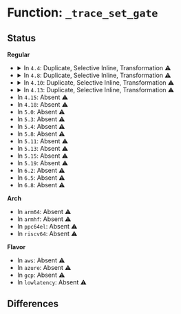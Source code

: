 # Function: <code>_trace_set_gate</code>

## Status
<b>Regular</b>
<ul>
<li>
<details>
<summary>In <code>4.4</code>: Duplicate, Selective Inline, Transformation ⚠️</summary>

**Collision:** Static Duplication

**Inline:** Selective

**Transformation:** True

**Instances:**

```
In arch/x86/kernel/head64.c (ffffffff81f59401)
Location: arch/x86/include/asm/desc.h:324
Inline: True
Inline callers:
  - arch/x86/kernel/head64.c:x86_64_start_kernel
```
```
In arch/x86/kernel/traps.c (ffffffff8107cacf)
Location: arch/x86/include/asm/desc.h:324
Inline: True
Direct callers:
  - arch/x86/kernel/traps.c:early_trap_pf_init
  - arch/x86/kernel/traps.c:trap_init
  - arch/x86/kernel/traps.c:trap_init
  - arch/x86/kernel/traps.c:trap_init
  - arch/x86/kernel/traps.c:trap_init
  - arch/x86/kernel/traps.c:trap_init
  - arch/x86/kernel/traps.c:trap_init
  - arch/x86/kernel/traps.c:trap_init
  - arch/x86/kernel/traps.c:trap_init
  - arch/x86/kernel/traps.c:trap_init
  - arch/x86/kernel/traps.c:trap_init
  - arch/x86/kernel/traps.c:trap_init
  - arch/x86/kernel/traps.c:trap_init
  - arch/x86/kernel/traps.c:trap_init
```
```
In arch/x86/kernel/irqinit.c (ffffffff8107cc09)
Location: arch/x86/include/asm/desc.h:324
Inline: True
Direct callers:
  - arch/x86/kernel/irqinit.c:native_init_IRQ
  - arch/x86/kernel/irqinit.c:native_init_IRQ
  - arch/x86/kernel/irqinit.c:native_init_IRQ
  - arch/x86/kernel/irqinit.c:native_init_IRQ
  - arch/x86/kernel/irqinit.c:native_init_IRQ
  - arch/x86/kernel/irqinit.c:native_init_IRQ
  - arch/x86/kernel/irqinit.c:native_init_IRQ
  - arch/x86/kernel/irqinit.c:native_init_IRQ
  - arch/x86/kernel/irqinit.c:native_init_IRQ
  - arch/x86/kernel/irqinit.c:native_init_IRQ
  - arch/x86/kernel/irqinit.c:native_init_IRQ
  - arch/x86/kernel/irqinit.c:native_init_IRQ
  - arch/x86/kernel/irqinit.c:native_init_IRQ
  - arch/x86/kernel/irqinit.c:native_init_IRQ
  - arch/x86/kernel/irqinit.c:native_init_IRQ
  - arch/x86/kernel/irqinit.c:native_init_IRQ
  - arch/x86/kernel/irqinit.c:native_init_IRQ
```
```
In arch/x86/kernel/cpu/mshyperv.c (ffffffff8104f40b)
Location: arch/x86/include/asm/desc.h:324
Inline: True
```
```
In arch/x86/kernel/kvm.c (ffffffff81f744db)
Location: arch/x86/include/asm/desc.h:324
Inline: True
Inline callers:
  - arch/x86/kernel/kvm.c:kvm_apf_trap_init
```
```
In drivers/xen/events/events_base.c (ffffffff814c9e1f)
Location: arch/x86/include/asm/desc.h:324
Inline: True
```
**Symbols:**

```
ffffffff8107cacf-ffffffff8107cb3c: _trace_set_gate.isra.5.constprop.21 (STB_LOCAL)
ffffffff8107cc09-ffffffff8107cc76: _trace_set_gate.isra.1.constprop.4 (STB_LOCAL)
```
</details>
</li>
<li>
<details>
<summary>In <code>4.8</code>: Duplicate, Selective Inline, Transformation ⚠️</summary>

**Collision:** Static Duplication

**Inline:** Selective

**Transformation:** True

**Instances:**

```
In arch/x86/kernel/head64.c (ffffffff81f81397)
Location: arch/x86/include/asm/desc.h:324
Inline: True
Inline callers:
  - arch/x86/kernel/head64.c:x86_64_start_kernel
```
```
In arch/x86/kernel/traps.c (ffffffff8107e53c)
Location: arch/x86/include/asm/desc.h:324
Inline: True
Direct callers:
  - arch/x86/kernel/traps.c:trap_init
  - arch/x86/kernel/traps.c:trap_init
  - arch/x86/kernel/traps.c:trap_init
  - arch/x86/kernel/traps.c:trap_init
  - arch/x86/kernel/traps.c:trap_init
  - arch/x86/kernel/traps.c:trap_init
  - arch/x86/kernel/traps.c:trap_init
  - arch/x86/kernel/traps.c:trap_init
  - arch/x86/kernel/traps.c:trap_init
  - arch/x86/kernel/traps.c:trap_init
  - arch/x86/kernel/traps.c:trap_init
  - arch/x86/kernel/traps.c:trap_init
  - arch/x86/kernel/traps.c:trap_init
  - arch/x86/kernel/traps.c:early_trap_pf_init
```
```
In arch/x86/kernel/irqinit.c (ffffffff8107e672)
Location: arch/x86/include/asm/desc.h:324
Inline: True
Direct callers:
  - arch/x86/kernel/irqinit.c:native_init_IRQ
  - arch/x86/kernel/irqinit.c:native_init_IRQ
  - arch/x86/kernel/irqinit.c:native_init_IRQ
  - arch/x86/kernel/irqinit.c:native_init_IRQ
  - arch/x86/kernel/irqinit.c:native_init_IRQ
  - arch/x86/kernel/irqinit.c:native_init_IRQ
  - arch/x86/kernel/irqinit.c:native_init_IRQ
  - arch/x86/kernel/irqinit.c:native_init_IRQ
  - arch/x86/kernel/irqinit.c:native_init_IRQ
  - arch/x86/kernel/irqinit.c:native_init_IRQ
  - arch/x86/kernel/irqinit.c:native_init_IRQ
  - arch/x86/kernel/irqinit.c:native_init_IRQ
  - arch/x86/kernel/irqinit.c:native_init_IRQ
  - arch/x86/kernel/irqinit.c:native_init_IRQ
  - arch/x86/kernel/irqinit.c:native_init_IRQ
  - arch/x86/kernel/irqinit.c:native_init_IRQ
  - arch/x86/kernel/irqinit.c:native_init_IRQ
```
```
In arch/x86/kernel/cpu/mshyperv.c (ffffffff8104f55c)
Location: arch/x86/include/asm/desc.h:324
Inline: True
```
```
In arch/x86/kernel/kvm.c (ffffffff81f9cd13)
Location: arch/x86/include/asm/desc.h:324
Inline: True
Inline callers:
  - arch/x86/kernel/kvm.c:kvm_apf_trap_init
```
```
In drivers/xen/events/events_base.c (ffffffff8151a9a0)
Location: arch/x86/include/asm/desc.h:324
Inline: True
```
**Symbols:**

```
ffffffff8107e53c-ffffffff8107e5a9: _trace_set_gate.isra.5.constprop.20 (STB_LOCAL)
ffffffff8107e672-ffffffff8107e6df: _trace_set_gate.isra.1.constprop.4 (STB_LOCAL)
```
</details>
</li>
<li>
<details>
<summary>In <code>4.10</code>: Duplicate, Selective Inline, Transformation ⚠️</summary>

**Collision:** Static Duplication

**Inline:** Selective

**Transformation:** True

**Instances:**

```
In arch/x86/kernel/head64.c (ffffffff81fbd397)
Location: arch/x86/include/asm/desc.h:324
Inline: True
Inline callers:
  - arch/x86/kernel/head64.c:x86_64_start_kernel
```
```
In arch/x86/kernel/traps.c (ffffffff81082bea)
Location: arch/x86/include/asm/desc.h:324
Inline: True
Direct callers:
  - arch/x86/kernel/traps.c:trap_init
  - arch/x86/kernel/traps.c:trap_init
  - arch/x86/kernel/traps.c:trap_init
  - arch/x86/kernel/traps.c:trap_init
  - arch/x86/kernel/traps.c:trap_init
  - arch/x86/kernel/traps.c:trap_init
  - arch/x86/kernel/traps.c:trap_init
  - arch/x86/kernel/traps.c:trap_init
  - arch/x86/kernel/traps.c:trap_init
  - arch/x86/kernel/traps.c:trap_init
  - arch/x86/kernel/traps.c:trap_init
  - arch/x86/kernel/traps.c:trap_init
  - arch/x86/kernel/traps.c:trap_init
  - arch/x86/kernel/traps.c:early_trap_pf_init
```
```
In arch/x86/kernel/irqinit.c (ffffffff81082c85)
Location: arch/x86/include/asm/desc.h:324
Inline: True
Direct callers:
  - arch/x86/kernel/irqinit.c:native_init_IRQ
  - arch/x86/kernel/irqinit.c:native_init_IRQ
  - arch/x86/kernel/irqinit.c:native_init_IRQ
  - arch/x86/kernel/irqinit.c:native_init_IRQ
  - arch/x86/kernel/irqinit.c:native_init_IRQ
  - arch/x86/kernel/irqinit.c:native_init_IRQ
  - arch/x86/kernel/irqinit.c:native_init_IRQ
  - arch/x86/kernel/irqinit.c:native_init_IRQ
  - arch/x86/kernel/irqinit.c:native_init_IRQ
  - arch/x86/kernel/irqinit.c:native_init_IRQ
  - arch/x86/kernel/irqinit.c:native_init_IRQ
  - arch/x86/kernel/irqinit.c:native_init_IRQ
  - arch/x86/kernel/irqinit.c:native_init_IRQ
  - arch/x86/kernel/irqinit.c:native_init_IRQ
  - arch/x86/kernel/irqinit.c:native_init_IRQ
  - arch/x86/kernel/irqinit.c:native_init_IRQ
  - arch/x86/kernel/irqinit.c:native_init_IRQ
```
```
In arch/x86/kernel/cpu/mshyperv.c (ffffffff81051d5c)
Location: arch/x86/include/asm/desc.h:324
Inline: True
```
```
In arch/x86/kernel/kvm.c (ffffffff81fd8266)
Location: arch/x86/include/asm/desc.h:324
Inline: True
Inline callers:
  - arch/x86/kernel/kvm.c:kvm_apf_trap_init
```
```
In drivers/xen/events/events_base.c (ffffffff81546e72)
Location: arch/x86/include/asm/desc.h:324
Inline: True
```
**Symbols:**

```
ffffffff81082bea-ffffffff81082c57: _trace_set_gate.isra.5.constprop.21 (STB_LOCAL)
ffffffff81082c85-ffffffff81082cf2: _trace_set_gate.isra.1.constprop.4 (STB_LOCAL)
```
</details>
</li>
<li>
<details>
<summary>In <code>4.13</code>: Duplicate, Selective Inline, Transformation ⚠️</summary>

**Collision:** Static Duplication

**Inline:** Selective

**Transformation:** True

**Instances:**

```
In arch/x86/kernel/head64.c (ffffffff8209d38c)
Location: arch/x86/include/asm/desc.h:431
Inline: True
Inline callers:
  - arch/x86/kernel/head64.c:x86_64_start_kernel
```
```
In arch/x86/kernel/traps.c (ffffffff8102d27e)
Location: arch/x86/include/asm/desc.h:431
Inline: True
Direct callers:
  - arch/x86/kernel/traps.c:trap_init
  - arch/x86/kernel/traps.c:trap_init
  - arch/x86/kernel/traps.c:trap_init
  - arch/x86/kernel/traps.c:trap_init
  - arch/x86/kernel/traps.c:trap_init
  - arch/x86/kernel/traps.c:trap_init
  - arch/x86/kernel/traps.c:trap_init
  - arch/x86/kernel/traps.c:trap_init
  - arch/x86/kernel/traps.c:trap_init
  - arch/x86/kernel/traps.c:trap_init
  - arch/x86/kernel/traps.c:trap_init
  - arch/x86/kernel/traps.c:trap_init
  - arch/x86/kernel/traps.c:trap_init
  - arch/x86/kernel/traps.c:early_trap_pf_init
```
```
In arch/x86/kernel/irqinit.c (ffffffff8103098f)
Location: arch/x86/include/asm/desc.h:431
Inline: True
Direct callers:
  - arch/x86/kernel/irqinit.c:native_init_IRQ
  - arch/x86/kernel/irqinit.c:native_init_IRQ
  - arch/x86/kernel/irqinit.c:native_init_IRQ
  - arch/x86/kernel/irqinit.c:native_init_IRQ
  - arch/x86/kernel/irqinit.c:native_init_IRQ
  - arch/x86/kernel/irqinit.c:native_init_IRQ
  - arch/x86/kernel/irqinit.c:native_init_IRQ
  - arch/x86/kernel/irqinit.c:native_init_IRQ
  - arch/x86/kernel/irqinit.c:native_init_IRQ
  - arch/x86/kernel/irqinit.c:native_init_IRQ
  - arch/x86/kernel/irqinit.c:native_init_IRQ
  - arch/x86/kernel/irqinit.c:native_init_IRQ
  - arch/x86/kernel/irqinit.c:native_init_IRQ
  - arch/x86/kernel/irqinit.c:native_init_IRQ
  - arch/x86/kernel/irqinit.c:native_init_IRQ
  - arch/x86/kernel/irqinit.c:native_init_IRQ
  - arch/x86/kernel/irqinit.c:native_init_IRQ
  - arch/x86/kernel/irqinit.c:native_init_IRQ
```
```
In arch/x86/kernel/cpu/mshyperv.c (ffffffff8105186f)
Location: arch/x86/include/asm/desc.h:431
Inline: True
```
```
In arch/x86/kernel/kvm.c (ffffffff820b90b3)
Location: arch/x86/include/asm/desc.h:431
Inline: True
Inline callers:
  - arch/x86/kernel/kvm.c:kvm_apf_trap_init
```
```
In drivers/xen/events/events_base.c (ffffffff8155ac53)
Location: arch/x86/include/asm/desc.h:431
Inline: True
```
**Symbols:**

```
ffffffff8102d27e-ffffffff8102d2e4: _trace_set_gate.isra.5.constprop.21 (STB_LOCAL)
ffffffff8103098f-ffffffff810309f5: _trace_set_gate.isra.1.constprop.4 (STB_LOCAL)
```
</details>
</li>
<li>
In <code>4.15</code>: Absent ⚠️
</li>
<li>
In <code>4.18</code>: Absent ⚠️
</li>
<li>
In <code>5.0</code>: Absent ⚠️
</li>
<li>
In <code>5.3</code>: Absent ⚠️
</li>
<li>
In <code>5.4</code>: Absent ⚠️
</li>
<li>
In <code>5.8</code>: Absent ⚠️
</li>
<li>
In <code>5.11</code>: Absent ⚠️
</li>
<li>
In <code>5.13</code>: Absent ⚠️
</li>
<li>
In <code>5.15</code>: Absent ⚠️
</li>
<li>
In <code>5.19</code>: Absent ⚠️
</li>
<li>
In <code>6.2</code>: Absent ⚠️
</li>
<li>
In <code>6.5</code>: Absent ⚠️
</li>
<li>
In <code>6.8</code>: Absent ⚠️
</li>
</ul>
<b>Arch</b>
<ul>
<li>
In <code>arm64</code>: Absent ⚠️
</li>
<li>
In <code>armhf</code>: Absent ⚠️
</li>
<li>
In <code>ppc64el</code>: Absent ⚠️
</li>
<li>
In <code>riscv64</code>: Absent ⚠️
</li>
</ul>
<b>Flavor</b>
<ul>
<li>
In <code>aws</code>: Absent ⚠️
</li>
<li>
In <code>azure</code>: Absent ⚠️
</li>
<li>
In <code>gcp</code>: Absent ⚠️
</li>
<li>
In <code>lowlatency</code>: Absent ⚠️
</li>
</ul>

## Differences
